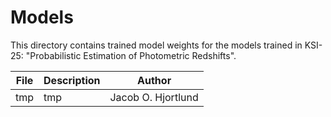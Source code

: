 # Models

This directory contains trained model weights for the models trained in KSI-25: "Probabilistic Estimation of Photometric Redshifts".

| File | Description | Author |
|---|---|---|
| tmp | tmp | Jacob O. Hjortlund |